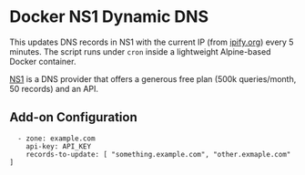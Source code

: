 # Docker NS1 Dynamic DNS
This updates DNS records in NS1 with the current IP (from [ipify.org](https://www.ipify.org)) every 5 minutes. The script runs under `cron` inside a lightweight Alpine-based Docker container.

[NS1](https://ns1.com) is a DNS provider that offers a generous free plan (500k queries/month, 50 records) and an API.

## Add-on Configuration 
```
  - zone: example.com
    api-key: API_KEY
    records-to-update: [ "something.example.com", "other.exmaple.com" ]
```

